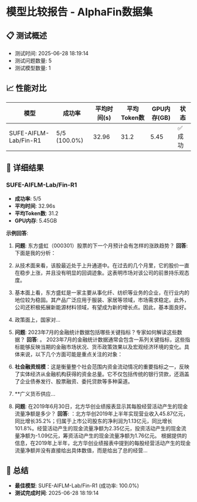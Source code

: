 # 模型比较报告 - AlphaFin数据集

## 📋 测试概述

- 测试时间: 2025-06-28 18:19:14
- 测试问题数量: 5
- 测试模型数量: 1

## 📈 性能对比

| 模型 | 成功率 | 平均时间(s) | 平均Token数 | GPU内存(GB) | 状态 |
|------|--------|-------------|-------------|-------------|------|
| SUFE-AIFLM-Lab/Fin-R1 | 5/5 (100.0%) | 32.96 | 31.2 | 5.45 | ✅ 成功 |

## 📝 详细结果

### SUFE-AIFLM-Lab/Fin-R1

- **成功率**: 5/5
- **平均时间**: 32.96s
- **平均Token数**: 31.2
- **GPU内存**: 5.45GB

**示例回答**:

1. **问题**: 东方盛虹（000301）股票的下一个月预计会有怎样的涨跌趋势？
   **回答**: 下面是我的分析：
1. 从技术面来看，该股最近处于上升通道中。在过去的几个月里，它的股价一直在稳步上涨，并且没有明显的回调迹象。这表明市场对该公司的前景持乐观态度。
2. 基本面上看，东方盛虹是一家主要从事化纤、纺织等业务的企业，在行业内的地位较为稳固。其产品广泛应用于服装、家居等领域，市场需求稳定。此外，公司还积极拓展新能源材料领域，有望成为新的增长点。因此，基本面良好。
3. 政策面上，国家对...

2. **问题**: 2023年7月的金融统计数据包括哪些关键指标？专家如何解读这些数据？
   **回答**: 。 2023年7月的金融统计数据通常会包含一系列关键指标，这些指标能够反映当期的金融市场状况、货币政策效果以及宏观经济环境的变化。具体来说，以下几个方面可能是重点关注的对象：

1. **社会融资规模**：这是衡量整个社会范围内资金流动情况的重要指标之一，反映了实体经济从金融机构获得的资金总量。它不仅包括传统的银行贷款，还涵盖了企业债券发行、股票融资、委托贷款等多种渠道。

2. **广义货币供应...

3. **问题**: 在2019年6月30日，北方华创业绩报表显示其每股经营活动产生的现金流量净额是多少？
   **回答**: ：北方华创2019年上半年实现营业收入45.87亿元，同比增长35.2%；归属于上市公司股东的净利润为1.13亿元，同比增长101.8%。经营活动产生的现金流量净额为2.35亿元，投资活动产生的现金流量净额为-1.09亿元，筹资活动产生的现金流量净额为1.76亿元。
根据提供的信息，在2019年上半年，北方华创业绩报表中提到的每股经营活动产生的现金流量净额并没有直接给出具体数值，而是给出了总的经营...


## 🎯 总结

- **最佳模型**: SUFE-AIFLM-Lab/Fin-R1 (成功率: 100.0%)
- **测试完成时间**: 2025-06-28 18:19:14

